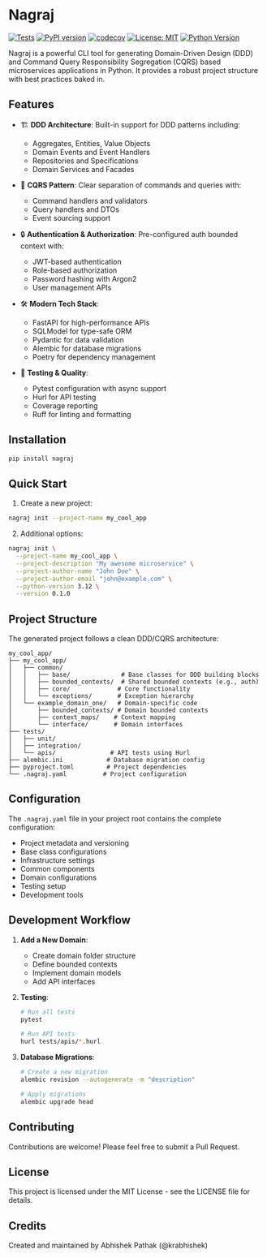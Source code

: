 # Nagraj

[![Tests](https://github.com/krabhishek/nagraj/actions/workflows/test.yml/badge.svg)](https://github.com/krabhishek/nagraj/actions/workflows/test.yml)
[![PyPI version](https://badge.fury.io/py/nagraj.svg)](https://badge.fury.io/py/nagraj)
[![codecov](https://codecov.io/gh/krabhishek/nagraj/branch/main/graph/badge.svg)](https://codecov.io/gh/krabhishek/nagraj)
[![License: MIT](https://img.shields.io/badge/License-MIT-yellow.svg)](https://opensource.org/licenses/MIT)
[![Python Version](https://img.shields.io/pypi/pyversions/nagraj.svg)](https://pypi.org/project/nagraj/)

Nagraj is a powerful CLI tool for generating Domain-Driven Design (DDD) and Command Query Responsibility Segregation (CQRS) based microservices applications in Python. It provides a robust project structure with best practices baked in.

## Features

- 🏗️ **DDD Architecture**: Built-in support for DDD patterns including:
  - Aggregates, Entities, Value Objects
  - Domain Events and Event Handlers
  - Repositories and Specifications
  - Domain Services and Facades

- 🔄 **CQRS Pattern**: Clear separation of commands and queries with:
  - Command handlers and validators
  - Query handlers and DTOs
  - Event sourcing support

- 🔒 **Authentication & Authorization**: Pre-configured auth bounded context with:
  - JWT-based authentication
  - Role-based authorization
  - Password hashing with Argon2
  - User management APIs

- 🛠️ **Modern Tech Stack**:
  - FastAPI for high-performance APIs
  - SQLModel for type-safe ORM
  - Pydantic for data validation
  - Alembic for database migrations
  - Poetry for dependency management

- 🧪 **Testing & Quality**:
  - Pytest configuration with async support
  - Hurl for API testing
  - Coverage reporting
  - Ruff for linting and formatting

## Installation

```bash
pip install nagraj
```

## Quick Start

1. Create a new project:
```bash
nagraj init --project-name my_cool_app
```

2. Additional options:
```bash
nagraj init \
  --project-name my_cool_app \
  --project-description "My awesome microservice" \
  --project-author-name "John Doe" \
  --project-author-email "john@example.com" \
  --python-version 3.12 \
  --version 0.1.0
```

## Project Structure

The generated project follows a clean DDD/CQRS architecture:

```
my_cool_app/
├── my_cool_app/
│   ├── common/
│   │   ├── base/              # Base classes for DDD building blocks
│   │   ├── bounded_contexts/  # Shared bounded contexts (e.g., auth)
│   │   ├── core/             # Core functionality
│   │   └── exceptions/       # Exception hierarchy
│   └── example_domain_one/   # Domain-specific code
│       ├── bounded_contexts/ # Domain bounded contexts
│       ├── context_maps/    # Context mapping
│       └── interface/       # Domain interfaces
├── tests/
│   ├── unit/
│   ├── integration/
│   └── apis/               # API tests using Hurl
├── alembic.ini            # Database migration config
├── pyproject.toml         # Project dependencies
└── .nagraj.yaml          # Project configuration
```

## Configuration

The `.nagraj.yaml` file in your project root contains the complete configuration:

- Project metadata and versioning
- Base class configurations
- Infrastructure settings
- Common components
- Domain configurations
- Testing setup
- Development tools

## Development Workflow

1. **Add a New Domain**:
   - Create domain folder structure
   - Define bounded contexts
   - Implement domain models
   - Add API interfaces

2. **Testing**:
   ```bash
   # Run all tests
   pytest

   # Run API tests
   hurl tests/apis/*.hurl
   ```

3. **Database Migrations**:
   ```bash
   # Create a new migration
   alembic revision --autogenerate -m "description"

   # Apply migrations
   alembic upgrade head
   ```

## Contributing

Contributions are welcome! Please feel free to submit a Pull Request.

## License

This project is licensed under the MIT License - see the LICENSE file for details.

## Credits

Created and maintained by Abhishek Pathak (@krabhishek)

